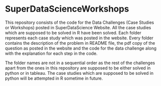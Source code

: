 # SuperDataScienceWorkshops
This repository consists of the code for the Data Challenges (Case Studies or Workshops) posted in SuperDataScience Website. All the case studies which are supposed to be solved in R have been solved. Each folder represents each case study which was posted in the website. Every folder contains the description of the problem in README file, the pdf copy of the question as posted in the website and the code for the data challenge along with the explanation for each step in the code.

The folder names are not in a sequential order as the rest of the challenges apart from the ones in this repository are supposed to be either solved in python or in tableau. The case studies which are supposed to be solved in python will be attempted in R sometime in future.
